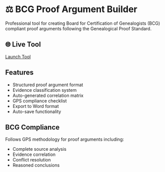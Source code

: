 # ⚖️ BCG Proof Argument Builder

Professional tool for creating Board for Certification of Genealogists (BCG) compliant proof arguments following the Genealogical Proof Standard.

## 🌐 Live Tool
[Launch Tool](https://bkgenealogy.github.io/bcg-proof-argument-builder/)

## Features
- Structured proof argument format
- Evidence classification system
- Auto-generated correlation matrix
- GPS compliance checklist
- Export to Word format
- Auto-save functionality

## BCG Compliance
Follows GPS methodology for proof arguments including:
- Complete source analysis
- Evidence correlation
- Conflict resolution
- Reasoned conclusions